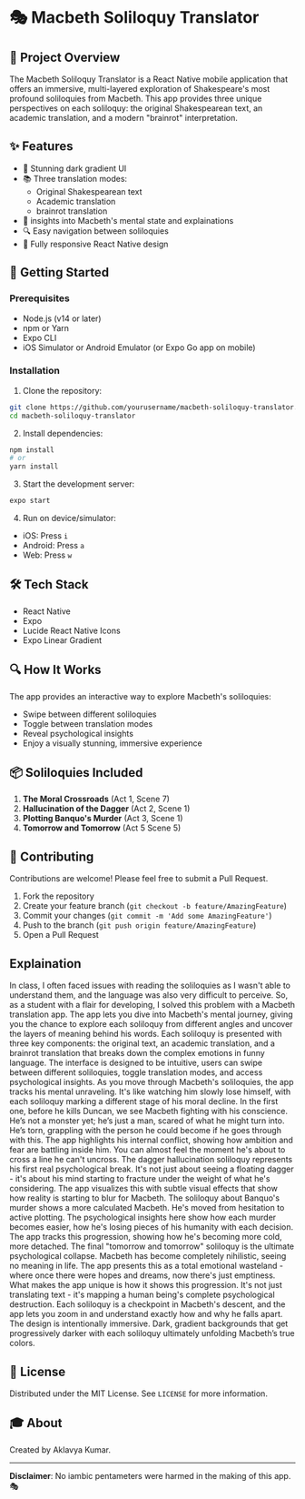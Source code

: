 # 🎭 Macbeth Soliloquy Translator

## 📖 Project Overview

The Macbeth Soliloquy Translator is a React Native mobile application that offers an immersive, multi-layered exploration of Shakespeare's most profound soliloquies from Macbeth. This app provides three unique perspectives on each soliloquy: the original Shakespearean text, an academic translation, and a modern "brainrot" interpretation.


## ✨ Features

- 🎨 Stunning dark gradient UI
- 📚 Three translation modes:
  - Original Shakespearean text
  - Academic translation
  - brainrot translation
- 🧠 insights into Macbeth's mental state and explainations
- 🔍 Easy navigation between soliloquies
- 📱 Fully responsive React Native design

## 🚀 Getting Started

### Prerequisites

- Node.js (v14 or later)
- npm or Yarn
- Expo CLI
- iOS Simulator or Android Emulator (or Expo Go app on mobile)

### Installation

1. Clone the repository:
```bash
git clone https://github.com/yourusername/macbeth-soliloquy-translator.git
cd macbeth-soliloquy-translator
```

2. Install dependencies:
```bash
npm install
# or
yarn install
```

3. Start the development server:
```bash
expo start
```

4. Run on device/simulator:
- iOS: Press `i`
- Android: Press `a`
- Web: Press `w`

## 🛠 Tech Stack

- React Native
- Expo
- Lucide React Native Icons
- Expo Linear Gradient

## 🔍 How It Works

The app provides an interactive way to explore Macbeth's soliloquies:

- Swipe between different soliloquies
- Toggle between translation modes
- Reveal psychological insights
- Enjoy a visually stunning, immersive experience

## 📦 Soliloquies Included

1. **The Moral Crossroads** (Act 1, Scene 7)
2. **Hallucination of the Dagger** (Act 2, Scene 1)
3. **Plotting Banquo's Murder** (Act 3, Scene 1)
4. **Tomorrow and Tomorrow** (Act 5 Scene 5)

## 🤝 Contributing

Contributions are welcome! Please feel free to submit a Pull Request.

1. Fork the repository
2. Create your feature branch (`git checkout -b feature/AmazingFeature`)
3. Commit your changes (`git commit -m 'Add some AmazingFeature'`)
4. Push to the branch (`git push origin feature/AmazingFeature`)
5. Open a Pull Request

## Explaination
In class, I often faced issues with reading the soliloquies as I wasn't able to understand them, and the language was also very difficult to perceive. So, as a student with a flair for developing, I solved this problem with a Macbeth translation app. The app lets you dive into Macbeth's mental journey, giving you the chance to explore each soliloquy from different angles and uncover the layers of meaning behind his words. Each soliloquy is presented with three key components: the original text, an academic translation, and a brainrot translation that breaks down the complex emotions in funny language. The interface is designed to be intuitive, users can swipe between different soliloquies, toggle translation modes, and access psychological insights. As you move through Macbeth's soliloquies, the app tracks his mental unraveling. It's like watching him slowly lose himself, with each soliloquy marking a different stage of his moral decline. In the first one, before he kills Duncan, we see Macbeth fighting with his conscience. He’s not a monster yet; he’s just a man, scared of what he might turn into. He’s torn, grappling with the person he could become if he goes through with this. The app highlights his internal conflict, showing how ambition and fear are battling inside him. You can almost feel the moment he's about to cross a line he can't uncross. The dagger hallucination soliloquy represents his first real psychological break. It's not just about seeing a floating dagger - it's about his mind starting to fracture under the weight of what he's considering. The app visualizes this with subtle visual effects that show how reality is starting to blur for Macbeth. The soliloquy about Banquo's murder shows a more calculated Macbeth. He's moved from hesitation to active plotting. The psychological insights here show how each murder becomes easier, how he's losing pieces of his humanity with each decision. The app tracks this progression, showing how he's becoming more cold, more detached. The final "tomorrow and tomorrow" soliloquy is the ultimate psychological collapse. Macbeth has become completely nihilistic, seeing no meaning in life. The app presents this as a total emotional wasteland - where once there were hopes and dreams, now there's just emptiness. What makes the app unique is how it shows this progression. It's not just translating text - it's mapping a human being's complete psychological destruction. Each soliloquy is a checkpoint in Macbeth's descent, and the app lets you zoom in and understand exactly how and why he falls apart. The design is intentionally immersive. Dark, gradient backgrounds that get progressively darker with each soliloquy ultimately unfolding Macbeth’s true colors.

## 📄 License

Distributed under the MIT License. See `LICENSE` for more information.

## 🎓 About

Created by Aklavya Kumar.

---

**Disclaimer**: No iambic pentameters were harmed in the making of this app. 🎭

